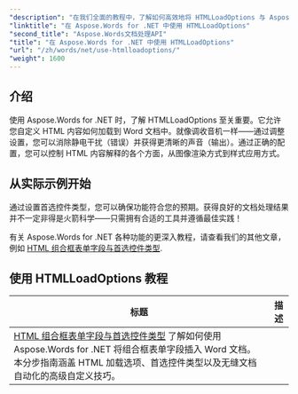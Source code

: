 ```yaml
---
"description": "在我们全面的教程中，了解如何高效地将 HTMLLoadOptions 与 Aspose.Words for .NET 结合使用。了解功能、技巧和实际示例。"
"linktitle": "在 Aspose.Words for .NET 中使用 HTMLLoadOptions"
"second_title": "Aspose.Words文档处理API"
"title": "在 Aspose.Words for .NET 中使用 HTMLLoadOptions"
"url": "/zh/words/net/use-htmlloadoptions/"
"weight": 1600
---
```


## 介绍
 
使用 Aspose.Words for .NET 时，了解 HTMLLoadOptions 至关重要。它允许您自定义 HTML 内容如何加载到 Word 文档中。就像调收音机一样——通过调整设置，您可以消除静电干扰（错误）并获得更清晰的声音（输出）。通过正确的配置，您可以控制 HTML 内容解释的各个方面，从图像渲染方式到样式应用方式。  

## 从实际示例开始  

通过设置首选控件类型，您可以确保功能符合您的预期。获得良好的文档处理结果并不一定非得是火箭科学——只需拥有合适的工具并遵循最佳实践！

有关 Aspose.Words for .NET 各种功能的更深入教程，请查看我们的其他文章，例如 [HTML 组合框表单字段与首选控件类型](./html-combo-box-form-fields-with-preferred-control-types/).

 ## 使用 HTMLLoadOptions 教程
标题 | 描述 |
| --- | --- |
| [HTML 组合框表单字段与首选控件类型](./html-combo-box-form-fields-with-preferred-control-types/) 了解如何使用 Aspose.Words for .NET 将组合框表单字段插入 Word 文档。本分步指南涵盖 HTML 加载选项、首选控件类型以及无缝文档自动化的高级自定义技巧。|